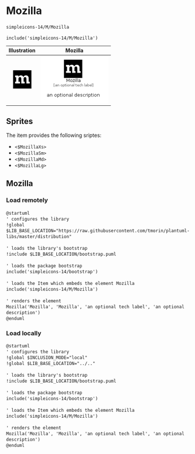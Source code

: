 # Mozilla


```text
simpleicons-14/M/Mozilla
```

```text
include('simpleicons-14/M/Mozilla')
```



| Illustration | Mozilla |
| :---: | :---: |
| ![illustration for Illustration](../../simpleicons-14/M/Mozilla.png) | ![illustration for Mozilla](../../simpleicons-14/M/Mozilla.Local.png) |



## Sprites
The item provides the following sriptes:

- `<$MozillaXs>`
- `<$MozillaSm>`
- `<$MozillaMd>`
- `<$MozillaLg>`





## Mozilla

### Load remotely
```plantuml
@startuml
' configures the library
!global $LIB_BASE_LOCATION="https://raw.githubusercontent.com/tmorin/plantuml-libs/master/distribution"

' loads the library's bootstrap
!include $LIB_BASE_LOCATION/bootstrap.puml

' loads the package bootstrap
include('simpleicons-14/bootstrap')

' loads the Item which embeds the element Mozilla
include('simpleicons-14/M/Mozilla')

' renders the element
Mozilla('Mozilla', 'Mozilla', 'an optional tech label', 'an optional description')
@enduml
```

### Load locally
```plantuml
@startuml
' configures the library
!global $INCLUSION_MODE="local"
!global $LIB_BASE_LOCATION="../.."

' loads the library's bootstrap
!include $LIB_BASE_LOCATION/bootstrap.puml

' loads the package bootstrap
include('simpleicons-14/bootstrap')

' loads the Item which embeds the element Mozilla
include('simpleicons-14/M/Mozilla')

' renders the element
Mozilla('Mozilla', 'Mozilla', 'an optional tech label', 'an optional description')
@enduml
```

